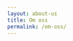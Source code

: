 ```yaml
---
layout: about-us
title: Om oss
permalink: /om-oss/
---
```

<!-- {% for ansatt in site.ansatte %}
![image](\assets\ansatt-bilder\{{ ansatt.profilbilde }}){:.view-profile-container}
<span>{{ansatt.name}}</span>
{% endfor %} -->